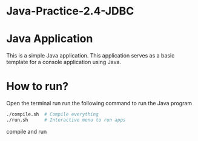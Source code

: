 # Java-Practice-2.4-JDBC
Java Application
======================
This is a simple Java application. This application serves as a basic template for a console application using Java.

# How to run?
Open the terminal run run the following command to run the Java program 

```sh
./compile.sh  # Compile everything
./run.sh      # Interactive menu to run apps
```
compile and run

